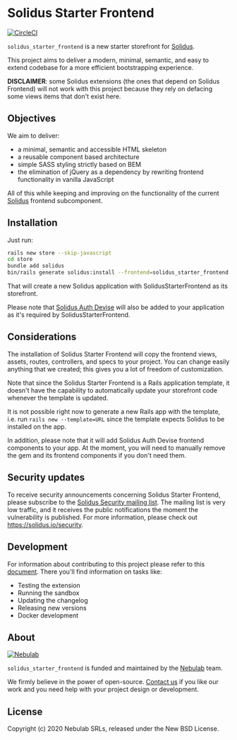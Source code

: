 # Solidus Starter Frontend
[![CircleCI](https://circleci.com/gh/solidusio/solidus_starter_frontend.svg?style=shield)](https://circleci.com/gh/solidusio/solidus_starter_frontend)

`solidus_starter_frontend` is a new starter storefront for [Solidus][solidus].

This project aims to deliver a modern, minimal, semantic, and easy to extend
codebase for a more efficient bootstrapping experience.

**DISCLAIMER**: some Solidus extensions (the ones that depend on Solidus
Frontend) will not work with this project because they rely on defacing some
views items that don't exist here.

## Objectives

We aim to deliver:

- a minimal, semantic and accessible HTML skeleton
- a reusable component based architecture
- simple SASS styling strictly based on BEM
- the elimination of jQuery as a dependency by rewriting frontend functionality
  in vanilla JavaScript

All of this while keeping and improving on the functionality of the current
[Solidus][solidus] frontend subcomponent.

## Installation

Just run:

```bash
rails new store --skip-javascript
cd store
bundle add solidus
bin/rails generate solidus:install --frontend=solidus_starter_frontend
```

That will create a new Solidus application with SolidusStarterFrontend as its
storefront.

Please note that [Solidus Auth Devise](https://github.com/solidusio/solidus_auth_devise)
will also be added to your application as it's required by SolidusStarterFrontend.

## Considerations

The installation of Solidus Starter Frontend will copy the frontend views,
assets, routes, controllers, and specs to your project. You can change easily
anything that we created; this gives you a lot of freedom of customization.

Note that since the Solidus Starter Frontend is a Rails
application template, it doesn't have the capability to automatically update
your storefront code whenever the template is updated.

It is not possible right now to generate a new Rails app with the template, i.e.
run `rails new --template=URL` since the template expects Solidus to be
installed on the app.

In addition, please note that it will add Solidus Auth Devise frontend
components to your app. At the moment, you will need to manually remove the gem
and its frontend components if you don't need them.

## Security updates

To receive security announcements concerning Solidus Starter Frontend, please
subscribe to the
[Solidus Security mailing list](https://groups.google.com/forum/#!forum/solidus-security).
The mailing list is very low traffic, and it receives the public notifications
the moment the vulnerability is published. For more information, please check out
https://solidus.io/security.

## Development

For information about contributing to this project please refer to this
[document](docs/development.md). There you'll find information on tasks like:

* Testing the extension
* Running the sandbox
* Updating the changelog
* Releasing new versions
* Docker development

## About
[![Nebulab][nebulab-logo]][nebulab]

`solidus_starter_frontend` is funded and maintained by the [Nebulab][nebulab]
team.

We firmly believe in the power of open-source. [Contact us][contact-us] if you
like our work and you need help with your project design or development.

[solidus]: http://solidus.io/
[nebulab]: http://nebulab.it/
[nebulab-logo]: http://nebulab.it/assets/images/public/logo.svg
[contact-us]: http://nebulab.it/contact-us/

## License
Copyright (c) 2020 Nebulab SRLs, released under the New BSD License.
